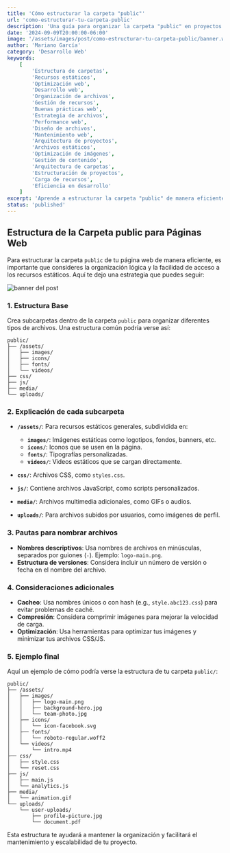```yaml
---
title: 'Cómo estructurar la carpeta "public"'
url: 'como-estructurar-tu-carpeta-public'
description: 'Una guía para organizar la carpeta "public" en proyectos web, incluyendo estructura recomendada, pautas de nombrado y consideraciones adicionales.'
date: '2024-09-09T20:00:00-06:00'
image: '/assets/images/post/como-estructurar-tu-carpeta-public/banner.webp'
author: 'Mariano García'
category: 'Desarrollo Web'
keywords:
    [
        'Estructura de carpetas',
        'Recursos estáticos',
        'Optimización web',
        'Desarrollo web',
        'Organización de archivos',
        'Gestión de recursos',
        'Buenas prácticas web',
        'Estrategia de archivos',
        'Performance web',
        'Diseño de archivos',
        'Mantenimiento web',
        'Arquitectura de proyectos',
        'Archivos estáticos',
        'Optimización de imágenes',
        'Gestión de contenido',
        'Arquitectura de carpetas',
        'Estructuración de proyectos',
        'Carga de recursos',
        'Eficiencia en desarrollo'
    ]
excerpt: 'Aprende a estructurar la carpeta "public" de manera eficiente con esta guía que cubre la organización de archivos, pautas de nombrado y consideraciones para el rendimiento.'
status: 'published'
---
```


## Estructura de la Carpeta public para Páginas Web

Para estructurar la carpeta `public` de tu página web de manera eficiente, es importante que consideres la organización lógica y la facilidad de acceso a los recursos estáticos. Aquí te dejo una estrategia que puedes seguir:

![banner del post](/assets/images/post/como-estructurar-tu-carpeta-public/banner.webp)

### 1. Estructura Base

Crea subcarpetas dentro de la carpeta `public` para organizar diferentes tipos de archivos. Una estructura común podría verse así:

```plaintext
public/
├── /assets/
│   ├── images/
│   ├── icons/
│   ├── fonts/
│   └── videos/
├── css/
├── js/
├── media/
└── uploads/
```

### 2. Explicación de cada subcarpeta

-   **`/assets/`**: Para recursos estáticos generales, subdividida en:

    -   **`images/`**: Imágenes estáticas como logotipos, fondos, banners, etc.
    -   **`icons/`**: Iconos que se usen en la página.
    -   **`fonts/`**: Tipografías personalizadas.
    -   **`videos/`**: Videos estáticos que se cargan directamente.

-   **`css/`**: Archivos CSS, como `styles.css`.

-   **`js/`**: Contiene archivos JavaScript, como scripts personalizados.

-   **`media/`**: Archivos multimedia adicionales, como GIFs o audios.

-   **`uploads/`**: Para archivos subidos por usuarios, como imágenes de perfil.

### 3. Pautas para nombrar archivos

-   **Nombres descriptivos**: Usa nombres de archivos en minúsculas, separados por guiones (`-`). Ejemplo: `logo-main.png`.
-   **Estructura de versiones**: Considera incluir un número de versión o fecha en el nombre del archivo.

### 4. Consideraciones adicionales

-   **Cacheo**: Usa nombres únicos o con hash (e.g., `style.abc123.css`) para evitar problemas de caché.
-   **Compresión**: Considera comprimir imágenes para mejorar la velocidad de carga.
-   **Optimización**: Usa herramientas para optimizar tus imágenes y minimizar tus archivos CSS/JS.

### 5. Ejemplo final

Aquí un ejemplo de cómo podría verse la estructura de tu carpeta `public/`:

```plaintext
public/
├── /assets/
│   ├── images/
│   │   ├── logo-main.png
│   │   ├── background-hero.jpg
│   │   └── team-photo.jpg
│   ├── icons/
│   │   └── icon-facebook.svg
│   ├── fonts/
│   │   └── roboto-regular.woff2
│   └── videos/
│       └── intro.mp4
├── css/
│   ├── style.css
│   └── reset.css
├── js/
│   ├── main.js
│   └── analytics.js
├── media/
│   └── animation.gif
└── uploads/
    └── user-uploads/
        ├── profile-picture.jpg
        └── document.pdf
```

Esta estructura te ayudará a mantener la organización y facilitará el mantenimiento y escalabilidad de tu proyecto.
